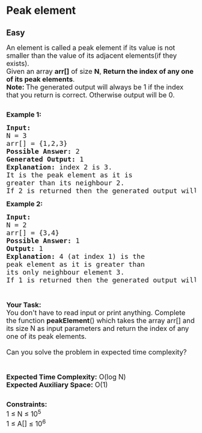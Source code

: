 # Peak element
## Easy
<div class="problems_problem_content__Xm_eO" style="user-select: auto;"><p style="user-select: auto;"><span style="font-size: 18px; user-select: auto;">An element is called a peak element if its value&nbsp;is not smaller than the value of&nbsp;its adjacent elements(if they exists).<br style="user-select: auto;">
Given an array <strong style="user-select: auto;">arr[]</strong> of size&nbsp;<strong style="user-select: auto;">N</strong>,&nbsp;<strong style="user-select: auto;">Return the index of any one of its&nbsp;peak elements</strong>.<br style="user-select: auto;">
<strong style="user-select: auto;">Note:&nbsp;</strong>The generated output will always be&nbsp;1 if the index that you&nbsp;return is correct. Otherwise output will be 0.&nbsp;</span></p>

<p style="user-select: auto;"><br style="user-select: auto;">
<strong style="user-select: auto;"><span style="font-size: 18px; user-select: auto;">Example 1:</span></strong></p>

<pre style="position: relative; user-select: auto;"><strong style="user-select: auto;"><span style="font-size: 18px; user-select: auto;">Input: 
</span></strong><span style="font-size: 18px; user-select: auto;">N = 3
arr[] = {1,2,3}
</span><strong style="user-select: auto;"><span style="font-size: 18px; user-select: auto;">Possible Answer: </span></strong><span style="font-size: 18px; user-select: auto;">2
<strong style="user-select: auto;">Generated Output:</strong> 1
<strong style="user-select: auto;">Explanation:</strong> index 2 is 3.
It is the peak element as it is 
greater than its neighbour 2.
If 2 is returned then the generated output will be 1 else 0.</span>
<div class="open_grepper_editor" title="Edit &amp; Save To Grepper" style="user-select: auto;"></div></pre>

<p style="user-select: auto;"><strong style="user-select: auto;"><span style="font-size: 18px; user-select: auto;">Example 2:</span></strong></p>

<pre style="position: relative; user-select: auto;"><strong style="user-select: auto;"><span style="font-size: 18px; user-select: auto;">Input:
</span></strong><span style="font-size: 18px; user-select: auto;">N = 2
arr[] = {3,4}
</span><strong style="user-select: auto;"><span style="font-size: 18px; user-select: auto;">Possible Answer: </span></strong><span style="font-size: 18px; user-select: auto;">1
<strong style="user-select: auto;">Output: </strong>1<strong style="user-select: auto;">
Explanation: </strong>4 (at index 1) is the 
peak element as it is greater than 
its only neighbour element 3.
</span><span style="font-size: 18px; user-select: auto;">If 1 is returned then the generated output will be 1 else 0.</span>
<div class="open_grepper_editor" title="Edit &amp; Save To Grepper" style="user-select: auto;"></div></pre>

<p style="user-select: auto;">&nbsp;</p>

<p style="user-select: auto;"><strong style="user-select: auto;"><span style="font-size: 18px; user-select: auto;">Your Task:</span></strong><br style="user-select: auto;">
<span style="font-size: 18px; user-select: auto;">You don't have to read&nbsp;input or print anything. Complete the function <strong style="user-select: auto;">peakElement</strong>() which takes the array arr[] and its size N as input parameters and return the&nbsp;index of any one of its peak elements.<br style="user-select: auto;">
<br style="user-select: auto;">
Can you solve the problem in expected time complexity?</span></p>

<p style="user-select: auto;">&nbsp;</p>

<p style="user-select: auto;"><span style="font-size: 18px; user-select: auto;"><strong style="user-select: auto;">Expected Time Complexity:</strong>&nbsp;O(log N)<br style="user-select: auto;">
<strong style="user-select: auto;">Expected Auxiliary Space:</strong>&nbsp;O(1)</span></p>

<p style="user-select: auto;"><br style="user-select: auto;">
<span style="font-size: 18px; user-select: auto;"><strong style="user-select: auto;">Constraints:</strong><br style="user-select: auto;">
1 ≤ N ≤ 10<sup style="user-select: auto;">5</sup><br style="user-select: auto;">
1 ≤ A[] ≤ 10<sup style="user-select: auto;">6</sup></span></p>
</div>